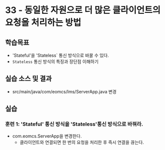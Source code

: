 # 33 - 동일한 자원으로 더 많은 클라이언트의 요청을 처리하는 방법

## 학습목표

- 'Stateful'을 'Stateless` 통신 방식으로 바꿀 수 있다.
- `Stateless` 통신 방식의 특징과 장단점 이해하기

## 실습 소스 및 결과

- src/main/java/com/eomcs/lms/ServerApp.java 변경

## 실습  

### 훈련 1: 'Stateful' 통신 방식을 'Stateless'통신 방식으로 바꿔라.

- com.eomcs.ServerApp을 변경한다.
  - 클라이언트와 연결되면 한 번의 요청을 처리한 후 즉시 연결을 끊는다.
  
